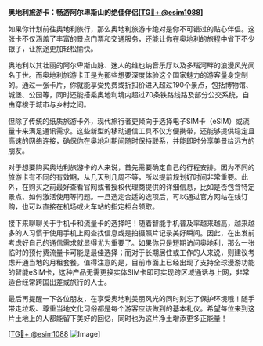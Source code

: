 **奥地利旅游卡：畅游阿尔卑斯山的绝佳伴侣[[TG💪+ @esim1088](https://t.me/s/esim1088)]**

如果你计划前往奥地利旅行，那么奥地利旅游卡绝对是你不可错过的贴心伴侣。这张卡不仅涵盖了丰富的景点门票和交通服务，还能让你在奥地利的旅程中省下不少银子，让旅途更加轻松愉快。

奥地利以其壮丽的阿尔卑斯山脉、迷人的维也纳音乐厅以及多瑙河畔的浪漫风光闻名于世。而奥地利旅游卡正是为那些想要深度体验这个国家魅力的游客量身定制的。通过一张卡片，你就能享受免费或折扣价进入超过190个景点，包括博物馆、城堡、公园等，同时还能搭乘奥地利境内超过70条铁路线路及部分公交系统，自由穿梭于城市与乡村之间。

但除了传统的纸质旅游卡外，现代旅行者更倾向于选择电子SIM卡（eSIM）或流量卡来满足通讯需求。这些新型的移动通信工具不仅方便携带，还能够提供稳定且高速的网络连接，确保你在奥地利期间随时保持联系，并能即时分享美景给远方的朋友。

对于想要购买奥地利旅游卡的人来说，首先需要确定自己的行程安排。因为不同的旅游卡有不同的有效期，从几天到几周不等，所以提前规划好时间非常重要。此外，在购买之前最好查看官网或者授权代理商提供的详细信息，比如是否包含特定景点、如何激活使用等问题。一旦选定合适的选项后，可以通过官方网站在线订购，也可以直接在机场或火车站的指定柜台领取。

接下来聊聊关于手机卡和流量卡的选择吧！随着智能手机普及率越来越高，越来越多的人习惯于使用手机上网查找信息或是拍摄照片记录美好瞬间。因此，在出发前考虑好自己的通信需求就显得尤为重要了。如果你只是短期访问奥地利，那么一张临时的预付费流量卡可能是最佳选择；而对于长期居住或工作的人来说，则建议考虑开通当地的月租套餐。值得注意的是，目前市面上已经出现了支持全球漫游功能的智能eSIM卡，这种产品无需更换实体SIM卡即可实现跨区域通话与上网，非常适合经常跨国出差或旅行的人士。

最后再提醒一下各位朋友，在享受奥地利美丽风光的同时别忘了保护环境哦！随手带走垃圾、尊重当地文化习俗都是每个游客应该做到的基本礼仪。希望每位来到这片土地上的人都能留下美好的回忆，同时也为这片净土增添更多正能量！

[[TG💪+ @esim1088](https://t.me/s/esim1088) ![Image](https://i.postimg.cc/4NQfJmqS/Snipaste-2025-05-13-00-14-12.png)]